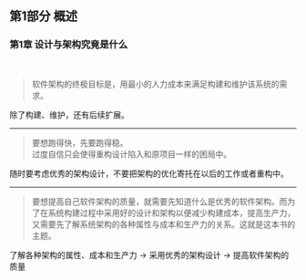 ## 第1部分 概述
### 第1章  设计与架构究竟是什么
<br>
 
>软件架构的终极目标是，用最小的人力成本来满足构建和维护该系统的需求。

除了构建、维护，还有后续扩展。

***

>要想跑得快，先要跑得稳。<br>
>过度自信只会使得重构设计陷入和原项目一样的困局中。

随时要考虑优秀的架构设计，不要把架构的优化寄托在以后的工作或者重构中。

***

>要想提高自己软件架构的质量，就需要先知道什么是优秀的软件架构。而为了在系统构建过程中采用好的设计和架构以便减少构建成本，提高生产力，又需要先了解系统架构的各种属性与成本和生产力的关系。这就是这本书的主题。

了解各种架构的属性、成本和生产力 -> 采用优秀的架构设计 -> 提高软件架构的质量
